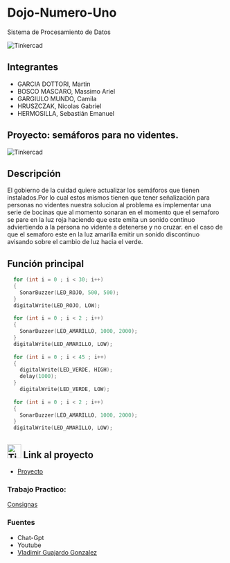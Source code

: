 # Dojo-Numero-Uno
Sistema de Procesamiento de Datos

![Tinkercad](https://github.com/magikboy/Dojo-N-mero-Uno/blob/9fda5f55283271cb44782226c9c7c50792b41752/ArduinoTinkercad.jpg)


## Integrantes 
- GARCIA DOTTORI, Martin
- BOSCO MASCARO, Massimo Ariel
- GARGIULO MUNDO, Camila
- HRUSZCZAK, Nicolas Gabriel
- HERMOSILLA, Sebastián Emanuel


## Proyecto: semáforos para no videntes.

![Tinkercad](https://github.com/magikboy/Dojo-N-mero-Uno/blob/770692daa9c53d4364af32aaf11cfe3b324d6a62/imagen_2023-04-22_193837835.png)

## Descripción
El gobierno de la cuidad quiere actualizar los semáforos que tienen instalados.Por lo cual estos mismos tienen que tener señalización para personas no videntes
nuestra solucion al problema es implementar una serie de bocinas que al momento sonaran en el momento que el semaforo se pare en la luz roja haciendo que este emita un sonido continuo adviertiendo a la persona no vidente a detenerse y no cruzar. en el caso de que el semaforo este en la luz amarilla emitir un sonido discontinuo avisando sobre el cambio de luz hacia el verde.


## Función principal
~~~ C++ (lenguaje en el que esta escrito)
  for (int i = 0 ; i < 30; i++)
  {
  	SonarBuzzer(LED_ROJO, 500, 500);
  }
  digitalWrite(LED_ROJO, LOW);
  
  for (int i = 0 ; i < 2 ; i++)
  {
  	SonarBuzzer(LED_AMARILLO, 1000, 2000);
  }
  digitalWrite(LED_AMARILLO, LOW);
  
  for (int i = 0 ; i < 45 ; i++)
  {
  	digitalWrite(LED_VERDE, HIGH);
    delay(1000);
  }
    digitalWrite(LED_VERDE, LOW);
  
  for (int i = 0 ; i < 2 ; i++)
  {
  	SonarBuzzer(LED_AMARILLO, 1000, 2000);
  }
  digitalWrite(LED_AMARILLO, LOW);
~~~


## <img src="https://github.com/magikboy/Dojo-N-mero-Uno/blob/b42c7741a2fb2eaa8a1c813f8f6a0d83be4d35d4/1%20(1).png" alt="Tinkercad" height="32px"> Link al proyecto
- [Proyecto](https://www.tinkercad.com/things/0eFa38BwfAQ-super-migelo-jofo/editel?sharecode=rXB4PgoPveKdescEf7ZKr18V5jzex0wzRh-1nmglAt4)

### Trabajo Practico:
[Consignas](https://github.com/magikboy/Dojo-N-mero-Uno/blob/18c1342eff3a6e0bedfadace646459866021de35/Dojo%20Numero%20Uno.pdf)

### Fuentes
- Chat-Gpt
- Youtube
- [Vladimir Guajardo Gonzalez](https://www.youtube.com/@SethPonder5/videos)
